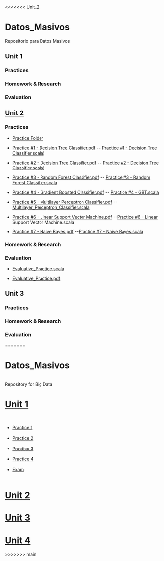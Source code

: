 <<<<<<< Unit_2
# Datos_Masivos
Repositorio para Datos Masivos

## Unit 1
### Practices
### Homework & Research
### Evaluation

## [Unit 2](https://github.com/vcesar454/Datos_Masivos/tree/Unit_2)
### Practices
- [Practice Folder](https://github.com/vcesar454/Datos_Masivos/tree/Unit_2/Practices) <br>

- [Practice #1 - Decision Tree Classifier.pdf](https://github.com/vcesar454/Datos_Masivos/blob/Unit_2/Practices/Practice%20%231%20-%20Decision%20Tree%20Classifier.pdf) 
-- [Practice #1 - Decision Tree Classifier.scala](https://github.com/vcesar454/Datos_Masivos/blob/Unit_2/Practices/Code/Practice%20%231%20-%20Decision%20Tree%20Classifier.scala))<br>

- [Practice #2 - Decision Tree Classifier.pdf](https://github.com/vcesar454/Datos_Masivos/blob/Unit_2/Practices/Practice%20%231%20-%20Decision%20Tree%20Classifier.pdf) 
-- [Practice #2 - Decision Tree Classifier.scala]())<br>

- [Practice #3 - Random Forest Classifier.pdf](https://github.com/vcesar454/Datos_Masivos/blob/Unit_2/Practices/Practice%20%233%20-%20Random%20Forest%20Classifier.pdf)
 -- [Practice #3 - Random Forest Classifier.scala](https://github.com/vcesar454/Datos_Masivos/blob/Unit_2/Practices/Code/Practice%20%233%20Random%20Forest.scala)<br>

- [Practice #4 - Gradient Boosted Classifier.pdf](https://github.com/vcesar454/Datos_Masivos/blob/Unit_2/Practices/Practice%20%234%20-%20Gradient%20Boosted%20Classifier.pdf) 
-- [Practice #4 - GBT.scala](https://github.com/vcesar454/Datos_Masivos/blob/Unit_2/Practices/Code/Practice%20%234%20-%20GBT%20Classifier.scala)<br>

- [Practice #5 - Multilayer Perceptron Classifier.pdf](https://github.com/vcesar454/Datos_Masivos/blob/Unit_2/Practices/Practice%20%235%20-%20Multilayer%20Perceptron%20Classifier.pdf) 
--[Multilayer_Perceptron_Classifier.scala](https://github.com/vcesar454/Datos_Masivos/blob/Unit_2/Practices/Code/Practice%20%235%20-%20Multilayer%20Perceptron%20Classifier.scala)<br>

- [Practice #6 - Linear Support Vector Machine.pdf](https://github.com/vcesar454/Datos_Masivos/blob/Unit_2/Practices/Practice%20%235%20-%20Multilayer%20Perceptron%20Classifier.pdf) 
--[Practice #6 - Linear Support Vector Machine.scala](https://github.com/vcesar454/Datos_Masivos/blob/Unit_2/Practices/Code/Practice%20%236%20-%20Linear%20Support%20Vector%20Machine.scala)<br>

- [Practice #7 - Naive Bayes.pdf](https://github.com/vcesar454/Datos_Masivos/blob/Unit_2/Practices/Practice%20%237%20-%20Naive%20Bayes.pdf) 
--[Practice #7 - Naive Bayes.scala](https://github.com/vcesar454/Datos_Masivos/blob/Unit_2/Practices/Code/Practice%20%237%20-%20Navie%20Bayes.scala)


### Homework & Research

### Evaluation
- [Evaluative_Practice.scala](https://github.com/vcesar454/Datos_Masivos/blob/Unit_2/Tests/Evaluative%20Practice.scala)

- [Evaluative_Practice.pdf](https://github.com/vcesar454/Datos_Masivos/blob/Unit_2/Tests/Evaluative%20Practice.scala)


## Unit 3
### Practices
### Homework & Research
### Evaluation
=======
<body>
  <head>
<h1> Datos_Masivos</h1><br>
Repository for Big Data<br>

<h1><a href="https://github.com/vcesar454/Datos_Masivos/tree/Unit_1">Unit 1</a></h1><br>
<ul>
  <li> <a href="https://github.com/vcesar454/Datos_Masivos/blob/main/Practices/Practice%20%231%20GitFlow.pdf">Practice 1</a></li><br>
  <li> <a href="https://github.com/vcesar454/Datos_Masivos/blob/main/Practices/Practice%20%232.pdf">Practice 2</a></li><br>
  <li> <a href="https://github.com/vcesar454/Datos_Masivos/blob/main/Practices/Practice%20%233.pdf">Practice 3</a></li><br>
  <li> <a href="https://github.com/vcesar454/Datos_Masivos/blob/main/Practices/Practice%20%234.pdf">Practice 4</a></li><br>
  <li> <a href="https://github.com/vcesar454/Datos_Masivos/tree/main/Exams">Exam</a></li><br>
</ul>
 
  
<h1> <a href="https://github.com/vcesar454/Datos_Masivos">Unit 2</a></h1>
<h1> <a href="https://github.com/vcesar454/Datos_Masivos">Unit 3</a></h1>
<h1> <a href="https://github.com/vcesar454/Datos_Masivos">Unit 4</a></h1>
<body>
>>>>>>> main
